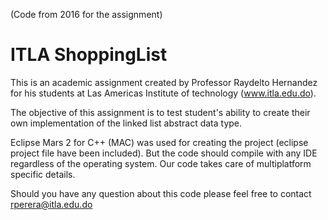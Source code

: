 (Code from 2016 for the assignment)

# ITLA ShoppingList

This is an academic assignment created by Professor Raydelto Hernandez for his students at Las Americas Institute of technology (www.itla.edu.do).

The objective of this assignment is to test student's ability to create their own implementation of the linked list abstract data type.

Eclipse Mars 2 for C++ (MAC) was used for creating the project (eclipse project file have been included). But the code should compile with any IDE regardless of the operating system. Our code takes care of multiplatform specific details.

Should you have any question about this code please feel free to contact rperera@itla.edu.do